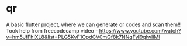 # qr

A basic flutter project, where we can generate qr codes and scan them!!
Took help from freecodecamp video - https://www.youtube.com/watch?v=hm5JfFhiXL8&list=PLG5KvF1OpdCV0mGf8k7NNqFyI9qlwIiMl

